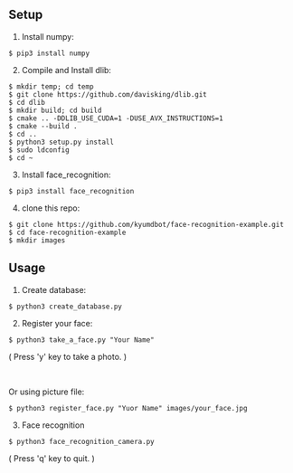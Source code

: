 ## Setup

1. Install numpy:

```
$ pip3 install numpy
```

2. Compile and Install dlib:

```
$ mkdir temp; cd temp
$ git clone https://github.com/davisking/dlib.git
$ cd dlib
$ mkdir build; cd build
$ cmake .. -DDLIB_USE_CUDA=1 -DUSE_AVX_INSTRUCTIONS=1
$ cmake --build .
$ cd ..
$ python3 setup.py install
$ sudo ldconfig
$ cd ~
```

3. Install face_recognition:

```
$ pip3 install face_recognition
```

4. clone this repo:

```
$ git clone https://github.com/kyumdbot/face-recognition-example.git
$ cd face-recognition-example
$ mkdir images
```

## Usage

1. Create database:

```
$ python3 create_database.py
```

2. Register your face:

```
$ python3 take_a_face.py "Your Name"
```

 ( Press 'y' key to take a photo. )

<br>

Or using picture file:

```
$ python3 register_face.py "Yuor Name" images/your_face.jpg
```


3. Face recognition

```
$ python3 face_recognition_camera.py
```

 ( Press 'q' key to quit. )

